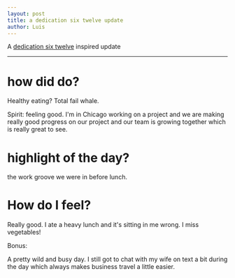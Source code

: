 ```yaml
---
layout: post
title: a dedication six twelve update
author: Luis
---
```


A [dedication six twelve](https://dedication6twelve.github.io) inspired update


----

# how did do?

Healthy eating? Total fail whale.

Spirit: feeling good. I'm in Chicago working on a project and we are making really good progress on our project and our team is growing together which is really great to see.

# highlight of the day?

the work groove we were in before lunch.

# How do I feel?

Really good. I ate a heavy lunch and it's sitting in me wrong. I miss vegetables!


Bonus:

A pretty wild and busy day. I still got to chat with my wife on text a bit during the day which always makes business travel a little easier.
